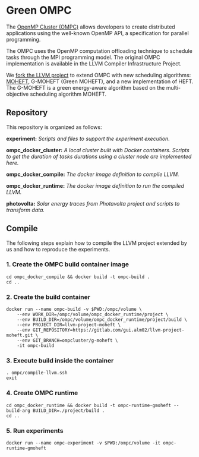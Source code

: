 # Green OMPC

The [OpenMP Cluster (OMPC)](https://doi.org/10.1145/3547276.3548444) allows developers to create distributed applications using the well-known OpenMP API, a specification for parallel programming.

The OMPC uses the OpenMP computation offloading technique to schedule tasks through the MPI programming model. The original OMPC implementation is available in the LLVM Compiler Infrastructure Project.

We [fork the LLVM project](https://gitlab.com/gui.alm02/llvm-project-moheft/-/tree/main?ref_type=heads) to extend OMPC with new scheduling algorithms: [MOHEFT](https://doi.org/10.1109/CloudCom.2012.6427573), G-MOHEFT (Green MOHEFT), and a new implementation of HEFT. The G-MOHEFT is a green energy-aware algorithm based on the multi-objective scheduling algorithm MOHEFT.

## Repository

This repository is organized as follows:

**experiment:** _Scripts and files to support the experiment execution._

**ompc_docker_cluster:** _A local cluster built with Docker containers. Scripts to get the duration of tasks durations using a cluster node are implemented here._
 
**ompc_docker_compile:** _The docker image definition to compile LLVM._

**ompc_docker_runtime:** _The docker image definition to run the compiled LLVM._

**photovolta:** _Solar energy traces from Photavolta project and scripts to transform data._

## Compile

The following steps explain how to compile the LLVM  project extended by us and how to reproduce the experiments.

### 1. Create the OMPC build container image
```shell
cd ompc_docker_compile && docker build -t ompc-build .
cd ..
```

### 2. Create the build container
```shell
docker run --name ompc-build -v $PWD:/ompc/volume \
    --env WORK_DIR=/ompc/volume/ompc_docker_runtime/project \
    --env BUILD_DIR=/ompc/volume/ompc_docker_runtime/project/build \
    --env PROJECT_DIR=llvm-project-moheft \
    --env GIT_REPOSITORY=https://gitlab.com/gui.alm02/llvm-project-moheft.git \
    --env GIT_BRANCH=ompcluster/g-moheft \
    -it ompc-build
```

### 3. Execute build inside the container 
```shell
. ompc/compile-llvm.ssh
exit
```

### 4. Create OMPC runtime
```shell
cd ompc_docker_runtime && docker build -t ompc-runtime-gmoheft --build-arg BUILD_DIR=./project/build .
cd ..
```

### 5. Run experiments
```shell
docker run --name ompc-experiment -v $PWD:/ompc/volume -it ompc-runtime-gmoheft
```

